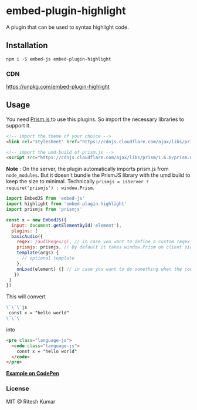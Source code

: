 # embed-plugin-highlight

A plugin that can be used to syntax highlight code.

## Installation
```
npm i -S embed-js embed-plugin-highlight
```

### CDN

https://unpkg.com/embed-plugin-highlight

## Usage
You need [Prism.js ](http://prismjs.com/) to use this plugins. So import the necessary libraries to support it.
```html
<!-- import the theme of your choice -->
<link rel="stylesheet" href="https://cdnjs.cloudflare.com/ajax/libs/prism/1.6.0/themes/prism-dark.css" />

<!-- import the umd build of prism.js -->
<script src="https://cdnjs.cloudflare.com/ajax/libs/prism/1.6.0/prism.min.js">  
```
**Note** : On the server, the plugin automatically imports prism.js from `node_modules`. But it doesn't bundle the PrismJS library with the umd build to keep the size to minimal. Technically `prismjs = isServer ? require('prismjs') : window.Prism`. 

```js
import EmbedJS from 'embed-js'
import highlight from 'embed-plugin-highlight'
import prismjs from 'prismjs'

const x = new EmbedJS({
  input: document.getElementById('element'),
  plugins: [
  basicAudio({
    regex: /audiRegex/gi, // in case you want to define a custom regex
    prismjs: prismjs, // By default it takes window.Prism on client side and global.Prism on server side.
    template(args) {
      // optional template
    },
    onLoad(element) {} // in case you want to do something when the component has loaded on the client.
   })
 ]
})
```
This will convert
```md
\`\`\`js
 const x = "hello world"
\`\`\`
```

into

```html
<pre class="language-js">
  <code class="language-js">
    const x = "hello world"
  </code>
</pre>
```
**[Example on CodePen](https://codepen.io/ritz078/pen/ZJLWGb)**

### License
MIT @ Ritesh Kumar